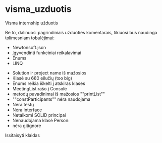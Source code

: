# visma_uzduotis
Visma internship užduotis

Be to, dalinuosi pagrindiniais užduoties komentarais, tikiuosi bus naudinga tolimesniam tobulėjimui:

+ Newtonsoft.json
+ Įgyvendinti funkciniai reikalavimai
+ Enums
+ LINQ

- Solution ir project name iš mažosios
- Klasė su 660 eilučių (too big)
- Enums reikia iškelti į atskiras klases
- MeetingList rašo į Console
- metodų pavadinimai iš mažosios ""printList""
- ""constParticipants"" nėra naudojama
- Nėra testų
- Nėra interface
- Netaikomi SOLID principai
- Nenaudojama klasė Person
- nėra gitignore

Issitaisyti klaidas
